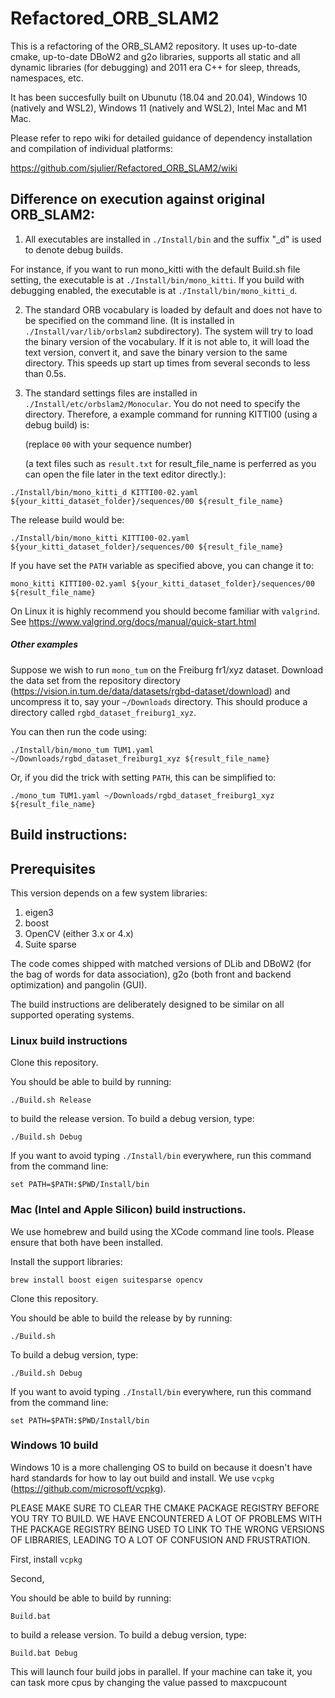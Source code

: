 # Refactored_ORB_SLAM2

This is a refactoring of the ORB_SLAM2 repository. It uses up-to-date cmake, up-to-date DBoW2 and g2o libraries, supports all static and all dynamic libraries (for debugging) and 2011 era C++ for sleep, threads, namespaces, etc.

It has been succesfully built on Ubunutu (18.04 and 20.04), Windows 10 (natively and WSL2), Windows 11 (natively and WSL2), Intel Mac and M1 Mac.


Please refer to repo wiki for detailed guidance of dependency installation and compilation of individual platforms:

https://github.com/sjulier/Refactored_ORB_SLAM2/wiki


## Difference on execution against original  ORB_SLAM2:

1.  All executables are installed in `./Install/bin` and the suffix "_d" is used to denote debug builds.

   For instance, if you want to run mono_kitti with the default Build.sh file setting, the executable is at `./Install/bin/mono_kitti`. If you build with debugging enabled, the executable is at `./Install/bin/mono_kitti_d`.

2. The standard ORB vocabulary is loaded by default and does not have to be specified on the command line. (It is installed in `./Install/var/lib/orbslam2` subdirectory). The system will try to load the binary version of the vocabulary. If it is not able to, it will load the text version, convert it, and save the binary version to the same directory. This speeds up start up times from several seconds to less than 0.5s.

3. The standard settings files are installed in `./Install/etc/orbslam2/Monocular`. You do not need to specify the directory. Therefore, a example command for running KITTI00 (using a debug build) is:
   
   (replace `00` with your sequence number)
   
   (a text files such as `result.txt` for result_file_name is perferred as you can open the file later in the text editor directly.):

 `./Install/bin/mono_kitti_d KITTI00-02.yaml ${your_kitti_dataset_folder}/sequences/00 ${result_file_name}`
   
 The release build would be:
 
   `./Install/bin/mono_kitti KITTI00-02.yaml ${your_kitti_dataset_folder}/sequences/00 ${result_file_name}`
   
If you have set the `PATH` variable as specified above, you can change it to:

   `mono_kitti KITTI00-02.yaml ${your_kitti_dataset_folder}/sequences/00 ${result_file_name}`

On Linux it is highly recommend you should become familiar with `valgrind`. See https://www.valgrind.org/docs/manual/quick-start.html

##### Other examples

Suppose we wish to run `mono_tum` on the Freiburg fr1/xyz dataset. Download the data set from the repository directory (https://vision.in.tum.de/data/datasets/rgbd-dataset/download) and uncompress it to, say your `~/Downloads` directory. This should produce a directory called  `rgbd_dataset_freiburg1_xyz`.

You can then run the code using:

`./Install/bin/mono_tum TUM1.yaml ~/Downloads/rgbd_dataset_freiburg1_xyz ${result_file_name}`   
   
 Or, if you did the trick with setting `PATH`, this can be simplified to:
   
`./mono_tum TUM1.yaml ~/Downloads/rgbd_dataset_freiburg1_xyz ${result_file_name}`




Build instructions:
-----

## Prerequisites

This version depends on a few system libraries:

1. eigen3
2. boost
3. OpenCV (either 3.x or 4.x)
4. Suite sparse

The code comes shipped with matched versions of DLib and DBoW2 (for the bag of words for data association), g2o (both front and backend optimization) and pangolin (GUI).

The build instructions are deliberately designed to be similar on all supported operating systems.

### Linux build instructions


Clone this repository.

You should be able to build by running:

`./Build.sh Release`

to build the release version. To build a debug version, type:

`./Build.sh Debug`

If you want to avoid typing `./Install/bin` everywhere, run this command from the command line:

`set PATH=$PATH:$PWD/Install/bin`





### Mac (Intel and Apple Silicon) build instructions.

We use homebrew and build using the XCode command line tools. Please ensure that both have been installed.

Install the support libraries:

`brew install boost eigen suitesparse opencv`

Clone this repository.

You should be able to build the release by by running:

`./Build.sh`

To build a debug version, type:

`./Build.sh Debug`

If you want to avoid typing `./Install/bin` everywhere, run this command from the command line:

`set PATH=$PATH:$PWD/Install/bin`

### Windows 10 build

Windows 10 is a more challenging OS to build on because it doesn't have hard standards for how to lay out build and install. We use `vcpkg` (https://github.com/microsoft/vcpkg).

PLEASE MAKE SURE TO CLEAR THE CMAKE PACKAGE REGISTRY BEFORE YOU TRY TO BUILD. WE HAVE ENCOUNTERED A LOT OF PROBLEMS WITH THE PACKAGE REGISTRY BEING USED TO LINK TO THE WRONG VERSIONS OF LIBRARIES, LEADING TO A LOT OF CONFUSION AND FRUSTRATION.

First, install `vcpkg`

Second,

You should be able to build by running:

`Build.bat`

to build a release version. To build a debug version, type:

`Build.bat Debug`

This will launch four build jobs in parallel. If your machine can take it, you can task more cpus by changing the value passed to maxcpucount


